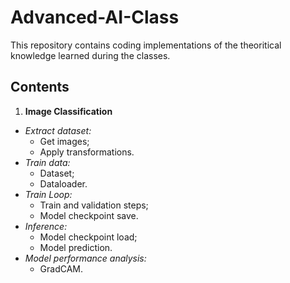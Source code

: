 # Advanced-AI-Class

This repository contains coding implementations of the theoritical knowledge learned during the classes. 

## Contents
1. **Image Classification**
  - *Extract dataset:*
    - Get images;
    - Apply transformations.
  - *Train data:*
    - Dataset;
    - Dataloader.
  - *Train Loop:*
    - Train and validation steps;
    - Model checkpoint save.
  - *Inference:*
    - Model checkpoint load;
    - Model prediction.
  - *Model performance analysis:*
    - GradCAM.
